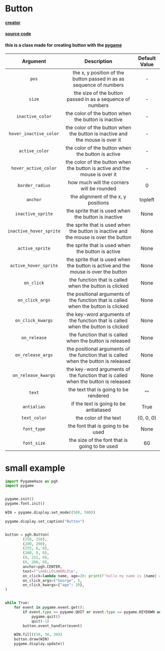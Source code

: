 # Button

#### [creator](https://github.com/Emc2356)
#### [source code](https://github.com/Emc2356/PygameHazel)

#### this is a class made for creating button with the [pygame](https://www.pygame.org)

| Argument | Description | Default Value |
|:--------:|:-----------:|:-------------:|
| `pos` | the x, y position of the button passed in as as sequence of numbers | - |
| `size` | the size of the button passed in as a sequence of numbers | - |
| `inactive_color` | the color of the button when the button is inactive | - |
| `hover_inactive_color` | the color of the button when the button is inactive and the mouse is over it | - |
| `active_color` | the color of the button when the button is active | - |
| `hover_active_color` | the color of the button when the button is active and the mouse is over it | - |
| `border_radius` | how much will the corners will be rounded | 0 |
| `anchor` | the alignment of the x, y positions | topleft | 
| `inactive_sprite` | the sprite that is used when the button is inactive | None |
| `inactive_hover_sprite` | the sprite that is used when the button is inactive and the mouse is over the button | None |
| `active_sprite` | the sprite that is used when the button is active | None |
| `active_hover_sprite` | the sprite that is used when the button is active and the mouse is over the button | None |
| `on_click` | the function that is called when the button is clicked | None |
| `on_click_args` | the positional arguments of the function that is called when the button is clicked | None |
| `on_click_kwargs` | the key-word arguments of the function that is called when the button is clicked | None |
| `on_release` | the function that is called when the button is released | None |
| `on_release_args` | the positional arguments of the function that is called when the button is released | None |
| `on_release_kwargs` | the key-word arguments of the function that is called when the button is released | None |
| `text` | the text that is going to be rendered | "" |
| `antialias` | if the text is going to be antialiased | True |
| `text_color` | the color of the text | (0, 0, 0) |
| `font_type` | the font that is going to be used | None |
| `font_size` | the size of the font that is going to be used | 60 |

# small example

```python
import PygameHaze as pgh
import pygame


pygame.init()
pygame.font.init()

WIN = pygame.display.set_mode((500, 500))

pygame.display.set_caption("Button")


button = pgh.Button(
        (250, 250),                                                                      # position
        (200, 200),                                                                      # size
        (255, 0, 0),                                                                     # inactive_color
        (200, 0, 0),                                                                     # hover_inactive_color
        (0, 255, 0),                                                                     # active_color
        (0, 200, 0),                                                                     # hover_active_color
        anchor=pgh.CENTER,                                                               # anchor
        text=f"\nHELLO\nWORLD\n",                                                        # text
        on_click=lambda name, age=20: print(f"hello my name is {name} and i am {age}"),  # what is going to be called when the button is clicked
        on_click_args=("George", ),                                                      # the positional argument that it can accept
        on_click_kwargs={"age": 20},                                                     # the key-word argument that the function can accept
)


while True:
    for event in pygame.event.get():
        if event.type == pygame.QUIT or event.type == pygame.KEYDOWN and event.key == pygame.K_ESCAPE:
            pygame.quit()
            quit(-1)
        button.event_handler(event)

    WIN.fill((30, 30, 30))
    button.draw(WIN)
    pygame.display.update()
```
